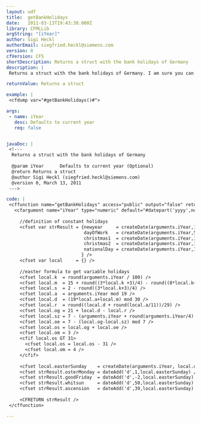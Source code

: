 ```yaml
---
layout: udf
title:  getBankHolidays
date:   2011-03-13T19:43:38.000Z
library: CFMLLib
argString: "[iYear]"
author: Sigi Heckl
authorEmail: siegfried.heckl@siemens.com
version: 0
cfVersion: CF5
shortDescription: Returns a struct with the bank holidays of Germany
description: |
 Returns a struct with the bank holidays of Germany. I am sure you can adapt this to your local given holidays. The essential part of the function is the easter formula.

returnValue: Returns a struct

example: |
 <cfdump var="#getBankHolidays()#">

args:
 - name: iYear
   desc: Defaults to current year
   req: false


javaDoc: |
 <!---
  Returns a struct with the bank holidays of Germany
  
  @param iYear      Defaults to current year (Optional)
  @return Returns a struct 
  @author Sigi Heckl (siegfried.heckl@siemens.com) 
  @version 0, March 13, 2011 
 --->

code: |
 <cffunction name="getBankHolidays" access="public" output="false" returntype="struct" hint="general bank holidays for DE">
   <cfargument name="iYear" type="numeric" default="#datepart('yyyy',now())#" hint="year for calculation" />
 
     //definition of constant holidays
     <cfset var strResult = {newyear     = createDate(arguments.iYear,1,1),
                             dayOfWork   = createDate(arguments.iYear,5,1),
                             christmas1  = createDate(arguments.iYear,12,25),
                             christmas2  = createDate(arguments.iYear,12,26),
                             nationalDay = createDate(arguments.iYear,10,3)
                            } />
     <cfset var local     = {} />
 
     //easter formula to get variable holidays
     <cfset local.k  = round(arguments.iYear / 100) />
     <cfset local.m  = 15 + round((3*local.k +3)/4) - round((8*local.k+13)/25) />
     <cfset local.s  = 2 - round((3*local.k+3)/4) />
     <cfset local.a  = arguments.iYear mod 19 />
     <cfset local.d  = (19*local.a+local.m) mod 30 />
     <cfset local.r  = round((local.d + round(local.a/11))/29) />
     <cfset local.og = 21 + local.d - local.r />
     <cfset local.sz = 7 - (arguments.iYear + round(arguments.iYear/4) + local.s) mod 7 />
     <cfset local.oe = 7 - (local.og-local.sz) mod 7 />
     <cfset local.os = local.og + local.oe />
     <cfset local.om = 3 />
     <cfif local.os GT 31>
       <cfset local.os = local.os - 31 />
       <cfset local.om = 4 />
     </cfif>
 
     <cfset local.easterSunday    = createDate(arguments.iYear, local.om, local.os) />
     <cfset strResult.osterMonday = dateAdd('d',1,local.easterSunday) />
     <cfset strResult.goodFriday  = dateAdd('d',-2,local.easterSunday) />
     <cfset strResult.whitsun     = dateAdd('d',50,local.easterSunday) />
     <cfset strResult.ascension   = dateAdd('d',39,local.easterSunday) />
 
     <CFRETURN strResult />
 </cffunction>

---
```


